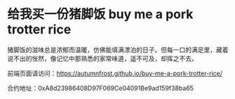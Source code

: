 # 给我买一份猪脚饭 buy me a pork trotter rice
猪脚饭的滋味总是浓郁而温暖，仿佛能填满漂泊的日子。但每一口的满足里，藏着说不出的怅然，像记忆中那熟悉的家常味道，遥不可及，却挥之不去。

前端页面请访问：https://autumnfrost.github.io/buy-me-a-pork-trotter-rice/

合约地址：0xA8d23986408D97F069Ce04091Be9ad159f38ba65


